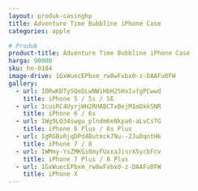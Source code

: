 ```yaml
---
layout: produk-casinghp
title: Adventure Time Bubbline iPhone Case
categories: apple

# Produk
product-title: Adventure Time Bubbline iPhone Case
harga: 90000
sku: hn-0104
image-drive: 1GxWuecEPbxm_rw8wFxbx0-z-DAAFu0FW
gallery:
  - url: 1ORwKDTySQeDLwNWiHbH2SHxIvfgPCwwd
    title: iPhone 5 / 5s / SE
  - url: 1cusRC4UyrjWH2RHABCTxBejM1mDkkSNR
    title: iPhone 6 / 6s
  - url: 1Wg9LO34swgu_plndm6eNkpa0-aLvCsTG
    title: iPhone 6 Plus / 6s Plus
  - url: 1gRGBsRjqDPd4Butmck7Nu--2JuDqntHk
    title: iPhone 7 / 8
  - url: 1WMmy-YsZMKGi8myFUxxaJisrX5ycbFcv
    title: iPhone 7 Plus / 8 Plus
  - url: 1GxWuecEPbxm_rw8wFxbx0-z-DAAFu0FW
    title: iPhone X
---
```

